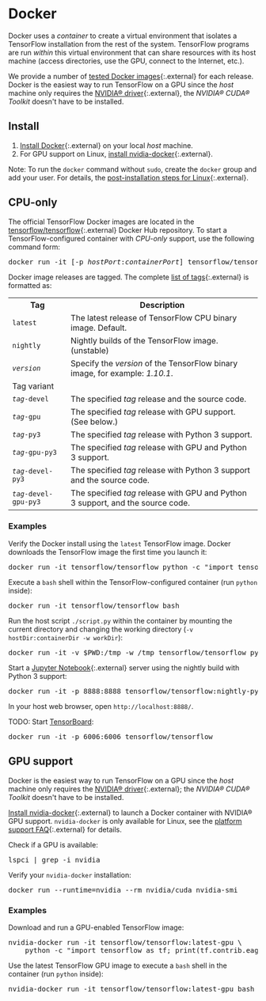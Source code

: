 # Docker

Docker uses a *container* to create a virtual environment that isolates a
TensorFlow installation from the rest of the system. TensorFlow programs are run
*within* this virtual environment that can share resources with its host machine
(access directories, use the GPU, connect to the Internet, etc.).

We provide a number of
[tested Docker images](https://hub.docker.com/r/tensorflow/tensorflow/){:.external}
for each release. Docker is the easiest way to run TensorFlow on a GPU since the
*host* machine only requires the
[NVIDIA® driver](https://github.com/NVIDIA/nvidia-docker/wiki/Frequently-Asked-Questions#how-do-i-install-the-nvidia-driver){:.external},
the *NVIDIA® CUDA® Toolkit* doesn't have to be installed.


## Install

1. [Install Docker](https://docs.docker.com/install/){:.external} on
   your local *host* machine.
2. For GPU support on Linux, [install nvidia-docker](https://github.com/NVIDIA/nvidia-docker){:.external}.

Note: To run the `docker` command without `sudo`, create the `docker` group and
add your user. For details, the
[post-installation steps for Linux](https://docs.docker.com/install/linux/linux-postinstall/){:.external}.


## CPU-only

The official TensorFlow Docker images are located in the 
[tensorflow/tensorflow](https://hub.docker.com/r/tensorflow/tensorflow/){:.external}
Docker Hub repository. To start a TensorFlow-configured container with
*CPU-only* support, use the following command form:

<pre class="devsite-terminal devsite-click-to-copy">
docker run -it [-p <em>hostPort</em>:<em>containerPort</em>] tensorflow/tensorflow[:<em>tag</em>] [<em>command</em>]
</pre>

Docker image releases are tagged. The complete
[list of tags](https://hub.docker.com/r/tensorflow/tensorflow/tags/){:.external}
is formatted as:

<table>
  <tr><th>Tag</th><th>Description</th></tr>
  <tr><td><code>latest</code></td><td>The latest release of TensorFlow CPU binary image. Default.</td></tr>
  <tr><td><code>nightly</code></td><td>Nightly builds of the TensorFlow image. (unstable)</td></tr>
  <tr><td><code><em>version</em></code></td><td>Specify the <em>version</em> of the TensorFlow binary image, for example: <em>1.10.1</em>.</td></tr>
  <tr class="alt"><td colspan="2">Tag variant</td></tr>
  <tr><td><code><em>tag</em>-devel<code></td><td>The specified <em>tag</em> release and the source code.</td></tr>
  <tr><td><code><em>tag</em>-gpu<code></td><td>The specified <em>tag</em> release with GPU support. (See below.)</td></tr>
  <tr><td><code><em>tag</em>-py3<code></td><td>The specified <em>tag</em> release with Python 3 support.</td></tr>
  <tr><td><code><em>tag</em>-gpu-py3<code></td><td>The specified <em>tag</em> release with GPU and Python 3 support.</td></tr>
  <tr><td><code><em>tag</em>-devel-py3<code></td><td>The specified <em>tag</em> release with Python 3 support and the source code.</td></tr>
  <tr><td><code><em>tag</em>-devel-gpu-py3<code></td><td>The specified <em>tag</em> release with GPU and Python 3 support, and the source code.</td></tr>
</table>

### Examples

Verify the Docker install using the `latest` TensorFlow image. Docker downloads
the TensorFlow image the first time you launch it:

<pre class="devsite-terminal devsite-click-to-copy prettyprint lang-bsh">
docker run -it tensorflow/tensorflow python -c "import tensorflow as tf; print(tf.__version__)"
</pre>

Execute a `bash` shell within the TensorFlow-configured container (run `python` inside):

<pre class="devsite-terminal devsite-click-to-copy">
docker run -it tensorflow/tensorflow bash
</pre>

Run the host script `./script.py` within the container by mounting
the current directory and changing the working directory
(`-v hostDir:containerDir -w workDir`):

<pre class="devsite-terminal devsite-click-to-copy prettyprint lang-bsh">
docker run -it -v $PWD:/tmp -w /tmp tensorflow/tensorflow python script.py
</pre>


Start a [Jupyter Notebook](https://jupyter.org/){:.external} server using the nightly build with Python 3 support:

<pre class="devsite-terminal devsite-click-to-copy">
docker run -it -p 8888:8888 tensorflow/tensorflow:nightly-py3
</pre>

In your host web browser, open `http://localhost:8888/`.

TODO: Start [TensorBoard](../guide/summaries_and_tensorboard):

<pre class="devsite-terminal devsite-click-to-copy">
docker run -it -p 6006:6006 tensorflow/tensorflow
</pre>


## GPU support

Docker is the easiest way to run TensorFlow on a GPU since the *host* machine
only requires the [NVIDIA® driver](https://github.com/NVIDIA/nvidia-docker/wiki/Frequently-Asked-Questions#how-do-i-install-the-nvidia-driver){:.external};
the *NVIDIA® CUDA® Toolkit* doesn't have to be installed.

[Install nvidia-docker](https://github.com/NVIDIA/nvidia-docker){:.external} to
launch a Docker container with NVIDIA® GPU support. `nvidia-docker` is only
available for Linux, see the
[platform support FAQ](https://github.com/NVIDIA/nvidia-docker/wiki/Frequently-Asked-Questions#platform-support){:.external}
for details.

Check if a GPU is available:

<pre class="devsite-terminal devsite-click-to-copy">
lspci | grep -i nvidia
</pre>

Verify your `nvidia-docker` installation:

<pre class="devsite-terminal devsite-click-to-copy">
docker run --runtime=nvidia --rm nvidia/cuda nvidia-smi
</pre>

### Examples

Download and run a GPU-enabled TensorFlow image:

<pre class="devsite-terminal devsite-click-to-copy prettyprint lang-bsh">
nvidia-docker run -it tensorflow/tensorflow:latest-gpu \
    python -c "import tensorflow as tf; print(tf.contrib.eager.num_gpus())"
</pre>

Use the latest TensorFlow GPU image to execute a `bash` shell in the container
(run `python` inside):

<pre class="devsite-terminal devsite-click-to-copy">
nvidia-docker run -it tensorflow/tensorflow:latest-gpu bash
</pre>
